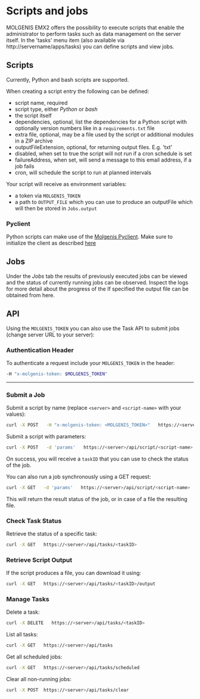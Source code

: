 # Scripts and jobs

MOLGENIS EMX2 offers the possibility to execute scripts that enable the administrator to perform tasks such as data management on the server itself.
In the 'tasks' menu item (also available via http://servername/apps/tasks) you can define scripts and view jobs. 

## Scripts

Currently, Python and bash scripts are supported.

When creating a script entry the following can be defined:
* script name, required
* script type, either _Python_ or _bash_
* the script itself
* dependencies, optional, list the dependencies for a Python script with optionally version numbers like in a `requirements.txt` file
* extra file, optional, may be a file used by the script or additional modules in a ZIP archive
* outputFileExtension, optional, for returning output files. E.g. 'txt'
* disabled, when set to true the script will not run if a cron schedule is set
* failureAddress, when set, will send a message to this email address, if a job fails
* cron, will schedule the script to run at planned intervals

Your script will receive as environment variables:

* a token via `MOLGENIS_TOKEN`
* a path to `OUTPUT_FILE` which you can use to produce an outputFile which will then be stored in `Jobs.output`

### Pyclient

Python scripts can make use of the [Molgenis Pyclient](use_usingpyclient.md). Make sure to initialize the client as
described [here](use_usingpyclient.md#scripts-and-jobs)


## Jobs
Under the _Jobs_ tab the results of previously executed jobs can be viewed and the status of currently running jobs can be observed. 
Inspect the logs for more detail about the progress of the 
If specified the output file can be obtained from here.

## API

Using the `MOLGENIS_TOKEN` you can also use the Task API to submit jobs (change server URL to your server):

### Authentication Header
To authenticate a request include your `MOLGENIS_TOKEN` in the header:
```bash
-H "x-molgenis-token: $MOLGENIS_TOKEN"
```

---

### Submit a Job

Submit a script by name (replace `<server>` and `<script-name>` with your values):
```bash
curl -X POST   -H "x-molgenis-token: <MOLGENIS_TOKEN>"   https://<server>/api/script/<script-name>
```

Submit a script with parameters:
```bash
curl -X POST   -d 'params'   https://<server>/api/script/<script-name>
```

On success, you will receive a `taskID` that you can use to check the status of the job.

You can also run a job synchronously using a GET request:
```bash
curl -X GET   -d 'params'   https://<server>/api/script/<script-name>
```
This will return the result status of the job, or in case of a file the resulting file.

### Check Task Status

Retrieve the status of a specific task:
```bash
curl -X GET   https://<server>/api/tasks/<taskID>
```

### Retrieve Script Output

If the script produces a file, you can download it using:
```bash
curl -X GET   https://<server>/api/tasks/<taskID>/output
```

### Manage Tasks

Delete a task:
```bash
curl -X DELETE   https://<server>/api/tasks/<taskID>
```

List all tasks:
```bash
curl -X GET   https://<server>/api/tasks
```

Get all scheduled jobs:
```bash
curl -X GET   https://<server>/api/tasks/scheduled
```

Clear all non-running jobs:
```bash
curl -X POST  https://<server>/api/tasks/clear
```
